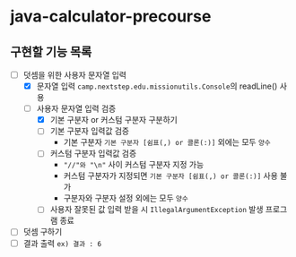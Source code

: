 # java-calculator-precourse

## 구현할 기능 목록
- [ ] 덧셈을 위한 사용자 문자열 입력
  - [x] 문자열 입력 `camp.nextstep.edu.missionutils.Console`의 readLine() 사용
  - [ ] 사용자 문자열 입력 검증
    - [x] 기본 구분자 or 커스텀 구분자 구분하기
    - [ ] 기본 구분자 입력값 검증
      - 기본 구분자 `기본 구분자 [쉼표(,) or 콜론(:)]` 외에는 모두 `양수`
    - [ ] 커스텀 구분자 입력값 검증
      - `"//"와 "\n"` 사이 커스텀 구분자 지정 가능
      - 커스텀 구분자가 지정되면 `기본 구분자 [쉼표(,) or 콜론(:)]` 사용 불가
      - 구분자와 구분자 설정 외에는 모두 `양수`
    - [ ] 사용자 잘못된 값 입력 받을 시 `IllegalArgumentException` 발생 프로그램 종료
- [ ] 덧셈 구하기
- [ ] 결과 출력 `ex) 결과 : 6`